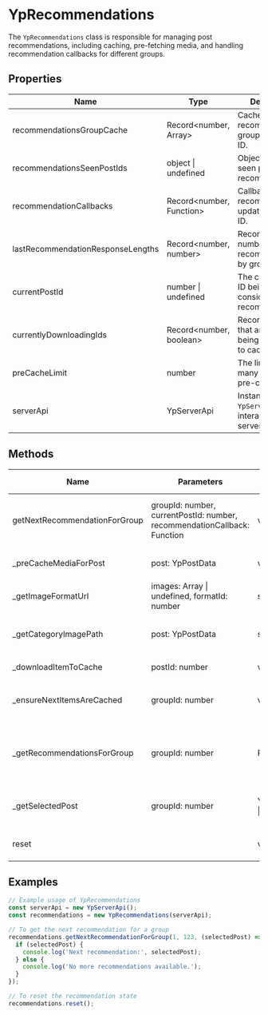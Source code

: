 # YpRecommendations

The `YpRecommendations` class is responsible for managing post recommendations, including caching, pre-fetching media, and handling recommendation callbacks for different groups.

## Properties

| Name                             | Type                                      | Description                                           |
|----------------------------------|-------------------------------------------|-------------------------------------------------------|
| recommendationsGroupCache        | Record<number, Array<YpPostData>>         | Cache of recommendations grouped by group ID.         |
| recommendationsSeenPostIds       | object \| undefined                       | Object tracking seen post IDs for recommendations.    |
| recommendationCallbacks          | Record<number, Function>                   | Callbacks for recommendation updates by group ID.     |
| lastRecommendationResponseLengths| Record<number, number>                    | Record of the last number of recommendations by group.|
| currentPostId                    | number \| undefined                       | The current post ID being considered for recommendation.|
| currentlyDownloadingIds          | Record<number, boolean>                   | Record of post IDs that are currently being downloaded to cache.|
| preCacheLimit                    | number                                    | The limit for how many items to pre-cache.            |
| serverApi                        | YpServerApi                               | Instance of `YpServerApi` to interact with the server.|

## Methods

| Name                           | Parameters                                  | Return Type | Description                                                                 |
|--------------------------------|---------------------------------------------|-------------|-----------------------------------------------------------------------------|
| getNextRecommendationForGroup  | groupId: number, currentPostId: number, recommendationCallback: Function | void        | Retrieves the next recommendation for a given group and invokes the callback.|
| _preCacheMediaForPost          | post: YpPostData                            | void        | Pre-caches media for a given post.                                          |
| _getImageFormatUrl             | images: Array<YpImageData> \| undefined, formatId: number | string      | Returns the URL for a specific image format.                                |
| _getCategoryImagePath          | post: YpPostData                            | string      | Returns the image path for a post's category icon.                          |
| _downloadItemToCache           | postId: number                              | void        | Downloads a post to the cache.                                              |
| _ensureNextItemsAreCached      | groupId: number                             | void        | Ensures that the next items in the recommendation list are cached.          |
| _getRecommendationsForGroup    | groupId: number                             | Promise<void> | Fetches recommendations for a specific group and updates the cache.        |
| _getSelectedPost               | groupId: number                             | YpPostData \| null | Selects the next post for recommendation from the cache.                  |
| reset                          |                                             | void        | Resets the recommendation caches and state.                                 |

## Examples

```typescript
// Example usage of YpRecommendations
const serverApi = new YpServerApi();
const recommendations = new YpRecommendations(serverApi);

// To get the next recommendation for a group
recommendations.getNextRecommendationForGroup(1, 123, (selectedPost) => {
  if (selectedPost) {
    console.log('Next recommendation:', selectedPost);
  } else {
    console.log('No more recommendations available.');
  }
});

// To reset the recommendation state
recommendations.reset();
```